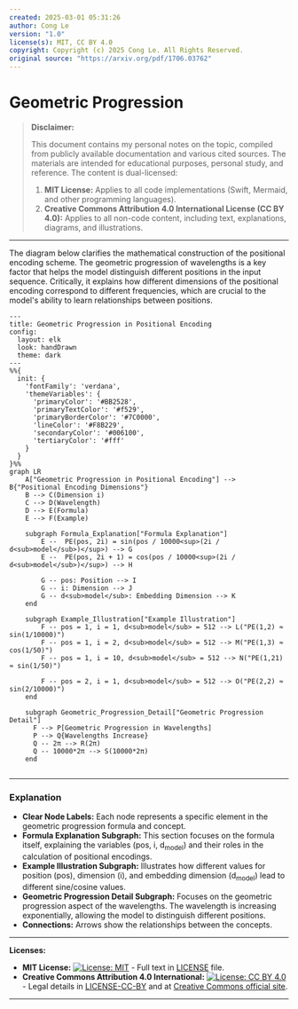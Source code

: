 ```yaml
---
created: 2025-03-01 05:31:26
author: Cong Le
version: "1.0"
license(s): MIT, CC BY 4.0
copyright: Copyright (c) 2025 Cong Le. All Rights Reserved.
original source: "https://arxiv.org/pdf/1706.03762"
---
```




# Geometric Progression
> **Disclaimer:**
>
> This document contains my personal notes on the topic,
> compiled from publicly available documentation and various cited sources.
> The materials are intended for educational purposes, personal study, and reference.
> The content is dual-licensed:
> 1. **MIT License:** Applies to all code implementations (Swift, Mermaid, and other programming languages).
> 2. **Creative Commons Attribution 4.0 International License (CC BY 4.0):** Applies to all non-code content, including text, explanations, diagrams, and illustrations.
---

The diagram below clarifies the mathematical construction of the positional encoding scheme. The geometric progression of wavelengths is a key factor that helps the model distinguish different positions in the input sequence.  Critically, it explains how different dimensions of the positional encoding correspond to different frequencies, which are crucial to the model's ability to learn relationships between positions.

```mermaid
---
title: Geometric Progression in Positional Encoding
config:
  layout: elk
  look: handDrawn
  theme: dark
---
%%{
  init: {
    'fontFamily': 'verdana',
    'themeVariables': {
      'primaryColor': '#BB2528',
      'primaryTextColor': '#f529',
      'primaryBorderColor': '#7C0000',
      'lineColor': '#F8B229',
      'secondaryColor': '#006100',
      'tertiaryColor': '#fff'
    }
  }
}%%
graph LR
    A["Geometric Progression in Positional Encoding"] --> B{"Positional Encoding Dimensions"}
    B --> C(Dimension i)
    C --> D(Wavelength)
    D --> E(Formula)
    E --> F(Example)
    
    subgraph Formula_Explanation["Formula Explanation"]
        E --  PE(pos, 2i) = sin(pos / 10000<sup>(2i / d<sub>model</sub>)</sup>) --> G
        E --  PE(pos, 2i + 1) = cos(pos / 10000<sup>(2i / d<sub>model</sub>)</sup>) --> H
        
        G -- pos: Position --> I
        G -- i: Dimension --> J
        G -- d<sub>model</sub>: Embedding Dimension --> K
    end
    
    subgraph Example_Illustration["Example Illustration"]
        F -- pos = 1, i = 1, d<sub>model</sub> = 512 --> L("PE(1,2) ≈ sin(1/10000)")
        F -- pos = 1, i = 2, d<sub>model</sub> = 512 --> M("PE(1,3) ≈ cos(1/50)")
        F -- pos = 1, i = 10, d<sub>model</sub> = 512 --> N("PE(1,21) ≈ sin(1/50)")

        F -- pos = 2, i = 1, d<sub>model</sub> = 512 --> O("PE(2,2) ≈ sin(2/10000)")
    end
    
    subgraph Geometric_Progression_Detail["Geometric Progression Detail"]
      F --> P[Geometric Progression in Wavelengths]
      P --> Q{Wavelengths Increase}
      Q -- 2π --> R(2π)
      Q -- 10000*2π --> S(10000*2π)
    end
    
```

----

### Explanation 

* **Clear Node Labels:** Each node represents a specific element in the geometric progression formula and concept.
* **Formula Explanation Subgraph:** This section focuses on the formula itself, explaining the variables (pos, i, d<sub>model</sub>) and their roles in the calculation of positional encodings.
* **Example Illustration Subgraph:**  Illustrates how different values for position (pos), dimension (i), and embedding dimension (d<sub>model</sub>) lead to different sine/cosine values.
* **Geometric Progression Detail Subgraph:**  Focuses on the geometric progression aspect of the wavelengths.  The wavelength is increasing exponentially, allowing the model to distinguish different positions.
* **Connections:** Arrows show the relationships between the concepts.


---
**Licenses:**

- **MIT License:**  [![License: MIT](https://img.shields.io/badge/License-MIT-yellow.svg)](LICENSE) - Full text in [LICENSE](LICENSE) file.
- **Creative Commons Attribution 4.0 International:** [![License: CC BY 4.0](https://licensebuttons.net/l/by/4.0/88x31.png)](LICENSE-CC-BY) - Legal details in [LICENSE-CC-BY](LICENSE-CC-BY) and at [Creative Commons official site](http://creativecommons.org/licenses/by/4.0/).

---